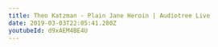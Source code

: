 ```yaml
---
title: Theo Katzman - Plain Jane Heroin | Audiotree Live
date: 2019-03-03T22:05:41.280Z
youtubeId: d9xAEM4BE4U
---
```

